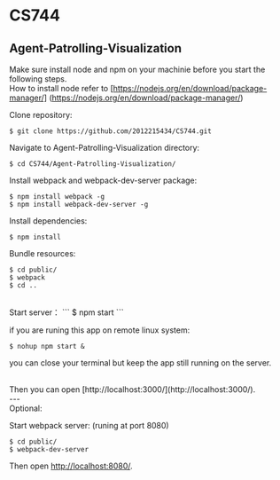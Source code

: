 # CS744
## Agent-Patrolling-Visualization
Make sure install node and npm on your machinie before you start the following steps.
<br>
How to install node refer to [https://nodejs.org/en/download/package-manager/] (https://nodejs.org/en/download/package-manager/)
<br>

Clone repository:
```
$ git clone https://github.com/2012215434/CS744.git
```

Navigate to Agent-Patrolling-Visualization directory:
```
$ cd CS744/Agent-Patrolling-Visualization/
```

Install webpack and webpack-dev-server package:
```
$ npm install webpack -g
$ npm install webpack-dev-server -g
```

Install dependencies:
```
$ npm install
```

Bundle resources:
```
$ cd public/
$ webpack
$ cd ..
```

<br>
Start server：
```
$ npm start
```

if you are runing this app on remote linux system:
```
$ nohup npm start &
```
you can close your terminal but keep the app still running on the server.

<br>
Then you can open [http://localhost:3000/](http://localhost:3000/).

<br>
---
<br>
Optional: 

Start webpack server: (runing at port 8080)
```
$ cd public/
$ webpack-dev-server
```
Then open [http://localhost:8080/](http://localhost:8080/).



